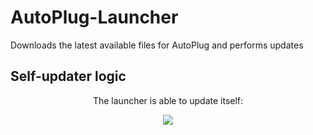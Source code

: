 # AutoPlug-Launcher
Downloads the latest available files for AutoPlug and performs updates

## Self-updater logic
<div align="center">
  <div>
    <p>The launcher is able to update itself:</p>
  <img src="https://i.imgur.com/mamNjrg.png">
  </div>
